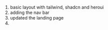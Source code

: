 
1. basic layout with tailwind, shadcn and heroui
2. adding the nav bar 
3. updated the landing page 
4. 